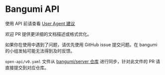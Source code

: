 # Bangumi API

使用 API 前请查看 [User Agent 建议](https://github.com/bangumi/api/blob/master/docs-raw/user%20agent.md)

欢迎 PR 提供更详细的文档描述或格式优化。

如果你在使用中遇到了问题，请优先使用 GitHub issue 提交问题。在 bangumi 的小组发帖可能无法得到及时反馈。

`open-api/v0.yaml` 文件从 [bangumi/server 仓库](https://github.com/bangumi/server/blob/master/openapi/v0.yaml) 进行同步，针对此文件的 PR 请直接提交到对应仓库。
